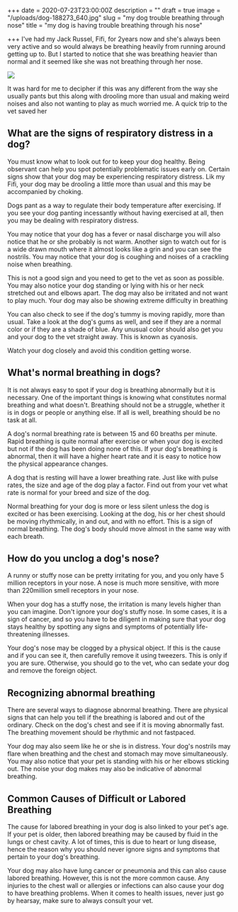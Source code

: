 +++
date = 2020-07-23T23:00:00Z
description = ""
draft = true
image = "/uploads/dog-188273_640.jpg"
slug = "my dog trouble breathing through nose"
title = "my dog is having trouble breathing through his nose"

+++
I've had my Jack Russel, Fifi, for 2years now and she's always been very active and so would always be breathing heavily from running around getting up to. But I started to notice that she was breathing heavier than normal and it seemed like she was not breathing through her nose.

![](/uploads/dog-188273_640.jpg)

It was hard for me to decipher if this was any different from the way she usually pants but this along with drooling more than usual and making weird noises and also not wanting to play as much worried me. A quick trip to the vet saved her

## What are the signs of respiratory distress in a dog?

You must know what to look out for to keep your dog healthy. Being observant can help you spot potentially problematic issues early on. Certain signs show that your dog may be experiencing respiratory distress. Lik my Fifi, your dog may be drooling a little more than usual and this may be accompanied by choking.

Dogs pant as a way to regulate their body temperature after exercising. If you see your dog panting incessantly without having exercised at all, then you may be dealing with respiratory distress.

You may notice that your dog has a fever or nasal discharge you will also notice that he or she probably is not warm. Another sign to watch out for is a wide drawn mouth where it almost looks like a grin and you can see the nostrils. You may notice that your dog is coughing and noises of a crackling noise when breathing.

This is not a good sign and you need to get to the vet as soon as possible. You may also notice your dog standing or lying with his or her neck stretched out and elbows apart. The dog may also be irritated and not want to play much. Your dog may also be showing extreme difficulty in breathing

You can also check to see if the dog's tummy is moving rapidly, more than usual. Take a look at the dog's gums as well, and see if they are a normal color or if they are a shade of blue. Any unusual color should also get you and your dog to the vet straight away. This is known as cyanosis.

Watch your dog closely and avoid this condition getting worse.

## What's normal breathing in dogs?

It is not always easy to spot if your dog is breathing abnormally but it is necessary. One of the important things is knowing what constitutes normal breathing and what doesn't. Breathing should not be a struggle, whether it is in dogs or people or anything else. If all is well, breathing should be no task at all.

A dog's normal breathing rate is between 15 and 60 breaths per minute. Rapid breathing is quite normal after exercise or when your dog is excited but not if the dog has been doing none of this. If your dog's breathing is abnormal, then it will have a higher heart rate and it is easy to notice how the physical appearance changes.

A dog that is resting will have a lower breathing rate. Just like with pulse rates, the size and age of the dog play a factor. Find out from your vet what rate is normal for your breed and size of the dog.

Normal breathing for your dog is more or less silent unless the dog is excited or has been exercising. Looking at the dog, his or her chest should be moving rhythmically, in and out, and with no effort. This is a sign of normal breathing. The dog's body should move almost in the same way with each breath.

## How do you unclog a dog's nose?

A runny or stuffy nose can be pretty irritating for you, and you only have 5 million receptors in your nose. A nose is much more sensitive, with more than 220million smell receptors in your nose.

When your dog has a stuffy nose, the irritation is many levels higher than you can imagine. Don't ignore your dog's stuffy nose. In some cases, it is a sign of cancer, and so you have to be diligent in making sure that your dog stays healthy by spotting any signs and symptoms of potentially life-threatening illnesses.

Your dog's nose may be clogged by a physical object. If this is the cause and if you can see it, then carefully remove it using tweezers. This is only if you are sure. Otherwise, you should go to the vet, who can sedate your dog and remove the foreign object.

## Recognizing abnormal breathing

There are several ways to diagnose abnormal breathing. There are physical signs that can help you tell if the breathing is labored and out of the ordinary. Check on the dog's chest and see if it is moving abnormally fast. The breathing movement should be rhythmic and not fastpaced.

Your dog may also seem like he or she is in distress. Your dog's nostrils may flare when breathing and the chest and stomach may move simultaneously. You may also notice that your pet is standing with his or her elbows sticking out. The noise your dog makes may also be indicative of abnormal breathing.

## Common Causes of Difficult or Labored Breathing

The cause for labored breathing in your dog is also linked to your pet's age. If your pet is older, then labored breathing may be caused by fluid in the lungs or chest cavity. A lot of times, this is due to heart or lung disease, hence the reason why you should never ignore signs and symptoms that pertain to your dog's breathing.

Your dog may also have lung cancer or pneumonia and this can also cause labored breathing. However, this is not the more common cause. Any injuries to the chest wall or allergies or infections can also cause your dog to have breathing problems. When it comes to health issues, never just go by hearsay, make sure to always consult your vet.